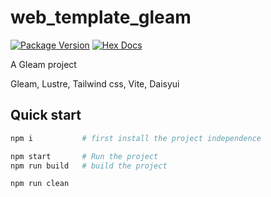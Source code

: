 # web_template_gleam

[![Package Version](https://img.shields.io/hexpm/v/web_template_gleam)](https://hex.pm/packages/web_template_gleam)
[![Hex Docs](https://img.shields.io/badge/hex-docs-ffaff3)](https://hexdocs.pm/web_template_gleam/)

A Gleam project

Gleam, Lustre, Tailwind css, Vite, Daisyui

## Quick start

```sh
npm i           # first install the project independence

npm start       # Run the project
npm run build   # build the project

npm run clean
```



